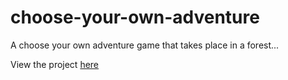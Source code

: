 # choose-your-own-adventure
A choose your own adventure game that takes place in a forest...

View the project <a href="https://jennifertran.github.io/choose-your-own-adventure/" target="_blank">here</a>
